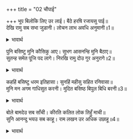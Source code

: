 +++
title = "02 चौपाई"

+++
भूप बिलोकि लिए उर लाई। बैठे हरषि रजायसु पाई॥  
देखि रामु सब सभा जुडानी। लोचन लाभ अवधि अनुमानी॥1॥  

<details><summary>भावार्थ</summary>

राजा ने देखते ही उन्हें हृदय से लगा लिया। तदनन्तर वे आज्ञा पाकर हर्षित होकर बैठ गए। श्री रामचन्द्रजी के दर्शन कर और नेत्रों के लाभ की बस यही सीमा है, ऐसा अनुमान कर सारी सभा शीतल हो गई। (अर्थात सबके तीनों प्रकार के ताप सदा के लिए मिट गए)॥1॥  
</details>

पुनि बसिष्टु मुनि कौसिकु आए। सुभग आसनन्हि मुनि बैठाए॥  
सुतन्ह समेत पूजि पद लागे। निरखि रामु दोउ गुर अनुरागे॥2॥  

<details><summary>भावार्थ</summary>

फिर मुनि वशिष्ठजी और विश्वामित्रजी आए। राजा ने उनको सुन्दर आसनों पर बैठाया और पुत्रों समेत उनकी पूजा करके उनके चरणों लगे। दोनों गुरु श्री रामजी को देखकर प्रेम में मुग्ध हो गए॥2॥  
</details>

कहहिं बसिष्टु धरम इतिहासा। सुनहिं महीसु सहित रनिवासा॥  
मुनि मन अगम गाधिसुत करनी। मुदित बसिष्ठ बिपुल बिधि बरनी॥3॥  

<details><summary>भावार्थ</summary>

वशिष्ठजी धर्म के इतिहास कह रहे हैं और राजा रनिवास सहित सुन रहे हैं, जो मुनियों के मन को भी अगम्य है, ऐसी विश्वामित्रजी की करनी को वशिष्ठजी ने आनन्दित होकर बहुत प्रकार से वर्णन किया॥3॥  
</details>

बोले बामदेउ सब साँची। कीरति कलित लोक तिहुँ माची॥  
सुनि आनन्दु भयउ सब काहू। राम लखन उर अधिक उछाहू॥4॥  

<details><summary>भावार्थ</summary>

वामदेवजी बोले- ये सब बातें सत्य हैं। विश्वामित्रजी की सुन्दर कीर्ति तीनों लोकों में छाई हुई है। यह सुनकर सब किसी को आनन्द हुआ। श्री राम-लक्ष्मण के हृदय में अधिक उत्साह (आनन्द) हुआ॥4॥
</details>

